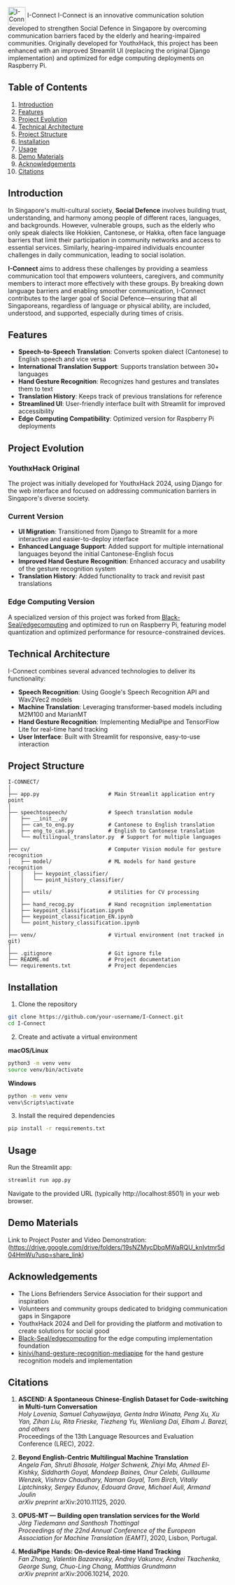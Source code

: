 <img src="images/iconnectlogo" alt="I-Connect Logo" width="40" height="40" style="vertical-align: middle;"> I-Connect
I-Connect is an innovative communication solution developed to strengthen Social Defence in Singapore by overcoming communication barriers faced by the elderly and hearing-impaired communities. Originally developed for YouthxHack, this project has been enhanced with an improved Streamlit UI (replacing the original Django implementation) and optimized for edge computing deployments on Raspberry Pi.

## Table of Contents
1. [Introduction](#introduction)
2. [Features](#features)
3. [Project Evolution](#project-evolution)
4. [Technical Architecture](#technical-architecture)
5. [Project Structure](#project-structure)
6. [Installation](#installation)
7. [Usage](#usage)
8. [Demo Materials](#demo-materials)
9. [Acknowledgements](#acknowledgements)
10. [Citations](#citations)

## Introduction

In Singapore's multi-cultural society, **Social Defence** involves building trust, understanding, and harmony among people of different races, languages, and backgrounds. However, vulnerable groups, such as the elderly who only speak dialects like Hokkien, Cantonese, or Hakka, often face language barriers that limit their participation in community networks and access to essential services. Similarly, hearing-impaired individuals encounter challenges in daily communication, leading to social isolation.

**I-Connect** aims to address these challenges by providing a seamless communication tool that empowers volunteers, caregivers, and community members to interact more effectively with these groups. By breaking down language barriers and enabling smoother communication, I-Connect contributes to the larger goal of Social Defence—ensuring that all Singaporeans, regardless of language or physical ability, are included, understood, and supported, especially during times of crisis.

## Features

- **Speech-to-Speech Translation**: Converts spoken dialect (Cantonese) to English speech and vice versa
- **International Translation Support**: Supports translation between 30+ languages
- **Hand Gesture Recognition**: Recognizes hand gestures and translates them to text
- **Translation History**: Keeps track of previous translations for reference
- **Streamlined UI**: User-friendly interface built with Streamlit for improved accessibility
- **Edge Computing Compatibility**: Optimized version for Raspberry Pi deployments

## Project Evolution

### YouthxHack Original
The project was initially developed for YouthxHack 2024, using Django for the web interface and focused on addressing communication barriers in Singapore's diverse society.

### Current Version
- **UI Migration**: Transitioned from Django to Streamlit for a more interactive and easier-to-deploy interface
- **Enhanced Language Support**: Added support for multiple international languages beyond the initial Cantonese-English focus
- **Improved Hand Gesture Recognition**: Enhanced accuracy and usability of the gesture recognition system
- **Translation History**: Added functionality to track and revisit past translations

### Edge Computing Version
A specialized version of this project was forked from [Black-Seal/edgecomputing](https://github.com/Black-Seal/edgecomputing) and optimized to run on Raspberry Pi, featuring model quantization and optimized performance for resource-constrained devices.

## Technical Architecture

I-Connect combines several advanced technologies to deliver its functionality:

- **Speech Recognition**: Using Google's Speech Recognition API and Wav2Vec2 models
- **Machine Translation**: Leveraging transformer-based models including M2M100 and MarianMT
- **Hand Gesture Recognition**: Implementing MediaPipe and TensorFlow Lite for real-time hand tracking
- **User Interface**: Built with Streamlit for responsive, easy-to-use interaction

## Project Structure

```
I-CONNECT/
│
├── app.py                      # Main Streamlit application entry point
│
├── speechtospeech/             # Speech translation module
│   ├── __init__.py
│   ├── can_to_eng.py           # Cantonese to English translation
│   ├── eng_to_can.py           # English to Cantonese translation
│   └── multilingual_translator.py  # Support for multiple languages
│
├── cv/                         # Computer Vision module for gesture recognition
│   ├── model/                  # ML models for hand gesture recognition
│   │   ├── keypoint_classifier/
│   │   └── point_history_classifier/
│   │
│   ├── utils/                  # Utilities for CV processing
│   │
│   ├── hand_recog.py           # Hand recognition implementation
│   ├── keypoint_classification.ipynb
│   ├── keypoint_classification_EN.ipynb
│   └── point_history_classification.ipynb
│
├── venv/                       # Virtual environment (not tracked in git)
│
├── .gitignore                  # Git ignore file
├── README.md                   # Project documentation
└── requirements.txt            # Project dependencies
```

## Installation

1. Clone the repository
```bash
git clone https://github.com/your-username/I-Connect.git
cd I-Connect
```

2. Create and activate a virtual environment

**macOS/Linux**
```bash
python3 -m venv venv
source venv/bin/activate
```

**Windows**
```bash
python -m venv venv
venv\Scripts\activate
```

3. Install the required dependencies
```bash
pip install -r requirements.txt
```

## Usage

Run the Streamlit app:
```bash
streamlit run app.py
```

Navigate to the provided URL (typically http://localhost:8501) in your web browser.

## Demo Materials

Link to Project Poster and Video Demonstration: 
(https://drive.google.com/drive/folders/19sNZMycDbqMWaRQU_knIvtmr5d04HmWu?usp=share_link)

## Acknowledgements

- The Lions Befrienders Service Association for their support and inspiration
- Volunteers and community groups dedicated to bridging communication gaps in Singapore
- YouthxHack 2024 and Dell for providing the platform and motivation to create solutions for social good
- [Black-Seal/edgecomputing](https://github.com/Black-Seal/edgecomputing) for the edge computing implementation foundation
- [kinivi/hand-gesture-recognition-mediapipe](https://github.com/kinivi/hand-gesture-recognition-mediapipe) for the hand gesture recognition models and implementation

## Citations

1. **ASCEND: A Spontaneous Chinese-English Dataset for Code-switching in Multi-turn Conversation**  
*Holy Lovenia, Samuel Cahyawijaya, Genta Indra Winata, Peng Xu, Xu Yan, Zihan Liu, Rita Frieske, Tiezheng Yu, Wenliang Dai, Elham J. Barezi, and others*  
Proceedings of the 13th Language Resources and Evaluation Conference (LREC), 2022.

2. **Beyond English-Centric Multilingual Machine Translation**  
*Angela Fan, Shruti Bhosale, Holger Schwenk, Zhiyi Ma, Ahmed El-Kishky, Siddharth Goyal, Mandeep Baines, Onur Celebi, Guillaume Wenzek, Vishrav Chaudhary, Naman Goyal, Tom Birch, Vitaliy Liptchinsky, Sergey Edunov, Edouard Grave, Michael Auli, Armand Joulin*  
*arXiv preprint* arXiv:2010.11125, 2020.

3. **OPUS-MT — Building open translation services for the World**  
*Jörg Tiedemann and Santhosh Thottingal*  
*Proceedings of the 22nd Annual Conference of the European Association for Machine Translation (EAMT)*, 2020, Lisbon, Portugal.

4. **MediaPipe Hands: On-device Real-time Hand Tracking**  
*Fan Zhang, Valentin Bazarevsky, Andrey Vakunov, Andrei Tkachenka, George Sung, Chuo-Ling Chang, Matthias Grundmann*  
*arXiv preprint* arXiv:2006.10214, 2020.